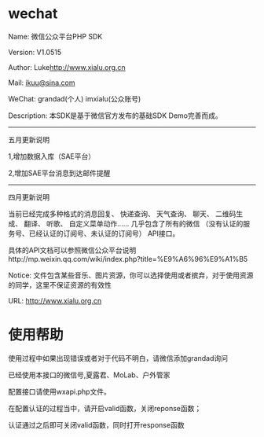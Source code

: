 wechat
======
Name: 微信公众平台PHP SDK

Version: V1.0515

Author: Luke<http://www.xialu.org.cn>

Mail: ikuu@sina.com

WeChat: grandad(个人)     imxialu(公众账号)

Description: 本SDK是基于微信官方发布的基础SDK Demo完善而成。 

----
五月更新说明

1,增加数据入库（SAE平台）

2,增加SAE平台消息到达邮件提醒


----
四月更新说明

当前已经完成多种格式的消息回复、 快递查询、 天气查询、 聊天、 二维码生成、 翻译、 听歌、 自定义菜单动作…… 几乎包含了所有的微信 （没有认证的服务号、已经认证的订阅号、未认证的订阅号） API接口。

具体的API文档可以参照微信公众平台说明http://mp.weixin.qq.com/wiki/index.php?title=%E9%A6%96%E9%A1%B5 

Notice: 文件包含某些音乐、图片资源，你可以选择使用或者摈弃，对于使用资源的同学，这里不保证资源的有效性

URL: http://www.xialu.org.cn

使用帮助
======
使用过程中如果出现错误或者对于代码不明白，请微信添加grandad询问

已经使用本接口的微信号,夏露君、MoLab、户外管家

配置接口请使用wxapi.php文件。

在配置认证的过程当中，请开启valid函数，关闭reponse函数；

认证通过之后即可关闭valid函数，同时打开response函数


